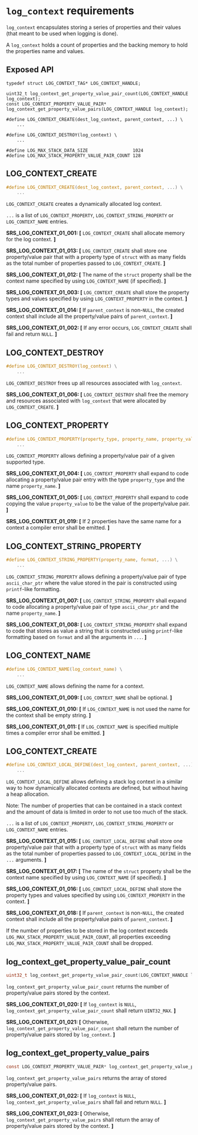 # `log_context` requirements

`log_context` encapsulates storing a series of properties and their values (that meant to be used when logging is done).

A `log_context` holds a count of properties and the backing memory to hold the properties name and values.

## Exposed API

```
typedef struct LOG_CONTEXT_TAG* LOG_CONTEXT_HANDLE;

uint32_t log_context_get_property_value_pair_count(LOG_CONTEXT_HANDLE log_context);
const LOG_CONTEXT_PROPERTY_VALUE_PAIR* log_context_get_property_value_pairs(LOG_CONTEXT_HANDLE log_context);

#define LOG_CONTEXT_CREATE(dest_log_context, parent_context, ...) \
    ...

#define LOG_CONTEXT_DESTROY(log_context) \
    ...

#define LOG_MAX_STACK_DATA_SIZE                 1024
#define LOG_MAX_STACK_PROPERTY_VALUE_PAIR_COUNT 128
```

## LOG_CONTEXT_CREATE

```c
#define LOG_CONTEXT_CREATE(dest_log_context, parent_context, ...) \
    ...
```

`LOG_CONTEXT_CREATE` creates a dynamically allocated log context.

`...` is a list of `LOG_CONTEXT_PROPERTY`, `LOG_CONTEXT_STRING_PROPERTY` or `LOG_CONTEXT_NAME` entries.

**SRS_LOG_CONTEXT_01_001: [** `LOG_CONTEXT_CREATE` shall allocate memory for the log context. **]**

**SRS_LOG_CONTEXT_01_013: [** `LOG_CONTEXT_CREATE` shall store one property/value pair that with a property type of `struct` with as many fields as the total number of properties passed to `LOG_CONTEXT_CREATE`. **]**

**SRS_LOG_CONTEXT_01_012: [** The name of the `struct` property shall be the context name specified by using `LOG_CONTEXT_NAME` (if specified). **]**

**SRS_LOG_CONTEXT_01_003: [** `LOG_CONTEXT_CREATE` shall store the property types and values specified by using `LOG_CONTEXT_PROPERTY` in the context. **]**

**SRS_LOG_CONTEXT_01_014: [** If `parent_context` is non-`NULL`, the created context shall include all the property/value pairs of `parent_context`. **]**

**SRS_LOG_CONTEXT_01_002: [** If any error occurs, `LOG_CONTEXT_CREATE` shall fail and return `NULL`. **]**

## LOG_CONTEXT_DESTROY

```c
#define LOG_CONTEXT_DESTROY(log_context) \
    ...
```

`LOG_CONTEXT_DESTROY` frees up all resources associated with `log_context`.

**SRS_LOG_CONTEXT_01_006: [** `LOG_CONTEXT_DESTROY` shall free the memory and resources associated with `log_context` that were allocated by `LOG_CONTEXT_CREATE`. **]**

## LOG_CONTEXT_PROPERTY

```c
#define LOG_CONTEXT_PROPERTY(property_type, property_name, property_value) \
    ...
```

`LOG_CONTEXT_PROPERTY` allows defining a property/value pair of a given supported type.

**SRS_LOG_CONTEXT_01_004: [** `LOG_CONTEXT_PROPERTY` shall expand to code allocating a property/value pair entry with the type `property_type` and the name `property_name`. **]**

**SRS_LOG_CONTEXT_01_005: [** `LOG_CONTEXT_PROPERTY` shall expand to code copying the value `property_value` to be the value of the property/value pair. **]**

**SRS_LOG_CONTEXT_01_019: [** If 2 properties have the same name for a context a compiler error shall be emitted. **]**

## LOG_CONTEXT_STRING_PROPERTY

```c
#define LOG_CONTEXT_STRING_PROPERTY(property_name, format, ...) \
    ...
```

`LOG_CONTEXT_STRING_PROPERTY` allows defining a property/value pair of type `ascii_char_ptr` where the value stored in the pair is constructed using `printf`-like formatting.

**SRS_LOG_CONTEXT_01_007: [** `LOG_CONTEXT_STRING_PROPERTY` shall expand to code allocating a property/value pair of type `ascii_char_ptr` and the name `property_name`. **]**

**SRS_LOG_CONTEXT_01_008: [** `LOG_CONTEXT_STRING_PROPERTY` shall expand to code that stores as value a string that is constructed using `printf`-like formatting based on `format` and all the arguments in `...`. **]**

## LOG_CONTEXT_NAME

```c
#define LOG_CONTEXT_NAME(log_context_name) \
    ...
```

`LOG_CONTEXT_NAME` allows defining the name for a context.

**SRS_LOG_CONTEXT_01_009: [** `LOG_CONTEXT_NAME` shall be optional. **]**

**SRS_LOG_CONTEXT_01_010: [** If `LOG_CONTEXT_NAME` is not used the name for the context shall be empty string. **]**

**SRS_LOG_CONTEXT_01_011: [** If `LOG_CONTEXT_NAME` is specified multiple times a compiler error shall be emitted. **]**

## LOG_CONTEXT_CREATE

```c
#define LOG_CONTEXT_LOCAL_DEFINE(dest_log_context, parent_context, ...) \
    ...
```

`LOG_CONTEXT_LOCAL_DEFINE` allows defining a stack log context in a similar way to how dynamically allocated contexts are defined, but without having a heap allocation.

Note: The number of properties that can be contained in a stack context and the amount of data is limited in order to not use too much of the stack.

`...` is a list of `LOG_CONTEXT_PROPERTY`, `LOG_CONTEXT_STRING_PROPERTY` or `LOG_CONTEXT_NAME` entries.

**SRS_LOG_CONTEXT_01_015: [** `LOG_CONTEXT_LOCAL_DEFINE` shall store one property/value pair that with a property type of `struct` with as many fields as the total number of properties passed to `LOG_CONTEXT_LOCAL_DEFINE` in the `...` arguments. **]**

**SRS_LOG_CONTEXT_01_017: [** The name of the `struct` property shall be the context name specified by using `LOG_CONTEXT_NAME` (if specified). **]**

**SRS_LOG_CONTEXT_01_016: [** `LOG_CONTEXT_LOCAL_DEFINE` shall store the property types and values specified by using `LOG_CONTEXT_PROPERTY` in the context. **]**

**SRS_LOG_CONTEXT_01_018: [** If `parent_context` is non-`NULL`, the created context shall include all the property/value pairs of `parent_context`. **]**

If the number of properties to be stored in the log context exceeds `LOG_MAX_STACK_PROPERTY_VALUE_PAIR_COUNT`, all properties exceeding `LOG_MAX_STACK_PROPERTY_VALUE_PAIR_COUNT` shall be dropped.

## log_context_get_property_value_pair_count

```c
uint32_t log_context_get_property_value_pair_count(LOG_CONTEXT_HANDLE log_context);
```

`log_context_get_property_value_pair_count` returns the number of property/value pairs stored by the context.

**SRS_LOG_CONTEXT_01_020: [** If `log_context` is `NULL`, `log_context_get_property_value_pair_count` shall return `UINT32_MAX`. **]**

**SRS_LOG_CONTEXT_01_021: [** Otherwise, `log_context_get_property_value_pair_count` shall return the  number of property/value pairs stored by `log_context`. **]**

## log_context_get_property_value_pairs

```c
const LOG_CONTEXT_PROPERTY_VALUE_PAIR* log_context_get_property_value_pairs(LOG_CONTEXT_HANDLE log_context);
```

`log_context_get_property_value_pairs` returns the array of stored property/value pairs.

**SRS_LOG_CONTEXT_01_022: [** If `log_context` is `NULL`, `log_context_get_property_value_pairs` shall fail and return `NULL`. **]**

**SRS_LOG_CONTEXT_01_023: [** Otherwise, `log_context_get_property_value_pairs` shall return the array of property/value pairs stored by the context. **]**

